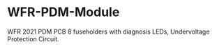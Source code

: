 # WFR-PDM-Module
WFR 2021 PDM PCB
8 fuseholders with diagnosis LEDs, Undervoltage Protection Circuit.
